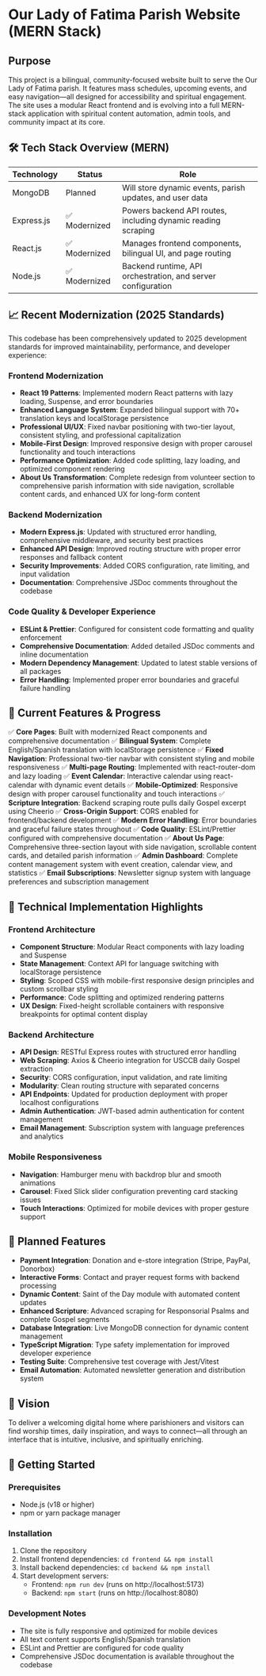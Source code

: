 # Our Lady of Fatima Parish Website (MERN Stack)

## Purpose
This project is a bilingual, community-focused website built to serve the Our Lady of Fatima parish. It features mass schedules, upcoming events, and easy navigation—all designed for accessibility and spiritual engagement.
The site uses a modular React frontend and is evolving into a full MERN-stack application with spiritual content automation, admin tools, and community impact at its core.

## 🛠️ Tech Stack Overview (MERN)
| Technology | Status | Role | 
|------------|--------|------|
| MongoDB | Planned | Will store dynamic events, parish updates, and user data | 
| Express.js | ✅ Modernized | Powers backend API routes, including dynamic reading scraping | 
| React.js | ✅ Modernized | Manages frontend components, bilingual UI, and page routing | 
| Node.js | ✅ Modernized | Backend runtime, API orchestration, and server configuration |

## 📈 Recent Modernization (2025 Standards)
This codebase has been comprehensively updated to 2025 development standards for improved maintainability, performance, and developer experience:

### Frontend Modernization
- **React 19 Patterns**: Implemented modern React patterns with lazy loading, Suspense, and error boundaries
- **Enhanced Language System**: Expanded bilingual support with 70+ translation keys and localStorage persistence
- **Professional UI/UX**: Fixed navbar positioning with two-tier layout, consistent styling, and professional capitalization
- **Mobile-First Design**: Improved responsive design with proper carousel functionality and touch interactions
- **Performance Optimization**: Added code splitting, lazy loading, and optimized component rendering
- **About Us Transformation**: Complete redesign from volunteer section to comprehensive parish information with side navigation, scrollable content cards, and enhanced UX for long-form content

### Backend Modernization  
- **Modern Express.js**: Updated with structured error handling, comprehensive middleware, and security best practices
- **Enhanced API Design**: Improved routing structure with proper error responses and fallback content
- **Security Improvements**: Added CORS configuration, rate limiting, and input validation
- **Documentation**: Comprehensive JSDoc comments throughout the codebase

### Code Quality & Developer Experience
- **ESLint & Prettier**: Configured for consistent code formatting and quality enforcement
- **Comprehensive Documentation**: Added detailed JSDoc comments and inline documentation
- **Modern Dependency Management**: Updated to latest stable versions of all packages
- **Error Handling**: Implemented proper error boundaries and graceful failure handling 



## 🚧 Current Features & Progress
✅ **Core Pages**: Built with modernized React components and comprehensive documentation
✅ **Bilingual System**: Complete English/Spanish translation with localStorage persistence
✅ **Fixed Navigation**: Professional two-tier navbar with consistent styling and mobile responsiveness
✅ **Multi-page Routing**: Implemented with react-router-dom and lazy loading
✅ **Event Calendar**: Interactive calendar using react-calendar with dynamic event details
✅ **Mobile-Optimized**: Responsive design with proper carousel functionality and touch interactions
✅ **Scripture Integration**: Backend scraping route pulls daily Gospel excerpt using Cheerio
✅ **Cross-Origin Support**: CORS enabled for frontend/backend development
✅ **Modern Error Handling**: Error boundaries and graceful failure states throughout
✅ **Code Quality**: ESLint/Prettier configured with comprehensive documentation
✅ **About Us Page**: Comprehensive three-section layout with side navigation, scrollable content cards, and detailed parish information
✅ **Admin Dashboard**: Complete content management system with event creation, calendar view, and statistics
✅ **Email Subscriptions**: Newsletter signup system with language preferences and subscription management

## 🔧 Technical Implementation Highlights

### Frontend Architecture
- **Component Structure**: Modular React components with lazy loading and Suspense
- **State Management**: Context API for language switching with localStorage persistence
- **Styling**: Scoped CSS with mobile-first responsive design principles and custom scrollbar styling
- **Performance**: Code splitting and optimized rendering patterns
- **UX Design**: Fixed-height scrollable containers with responsive breakpoints for optimal content display

### Backend Architecture
- **API Design**: RESTful Express routes with structured error handling
- **Web Scraping**: Axios & Cheerio integration for USCCB daily Gospel extraction
- **Security**: CORS configuration, input validation, and rate limiting
- **Modularity**: Clean routing structure with separated concerns
- **API Endpoints**: Updated for production deployment with proper localhost configurations
- **Admin Authentication**: JWT-based admin authentication for content management
- **Email Management**: Subscription system with language preferences and analytics

### Mobile Responsiveness
- **Navigation**: Hamburger menu with backdrop blur and smooth animations
- **Carousel**: Fixed Slick slider configuration preventing card stacking issues
- **Touch Interactions**: Optimized for mobile devices with proper gesture support

## 🔮 Planned Features
- **Payment Integration**: Donation and e-store integration (Stripe, PayPal, Donorbox)
- **Interactive Forms**: Contact and prayer request forms with backend processing
- **Dynamic Content**: Saint of the Day module with automated content updates
- **Enhanced Scripture**: Advanced scraping for Responsorial Psalms and complete Gospel segments
- **Database Integration**: Live MongoDB connection for dynamic content management
- **TypeScript Migration**: Type safety implementation for improved developer experience
- **Testing Suite**: Comprehensive test coverage with Jest/Vitest
- **Email Automation**: Automated newsletter generation and distribution system

## 🎯 Vision
To deliver a welcoming digital home where parishioners and visitors can find worship times, daily inspiration, and ways to connect—all through an interface that is intuitive, inclusive, and spiritually enriching.

## 🚀 Getting Started

### Prerequisites
- Node.js (v18 or higher)
- npm or yarn package manager

### Installation
1. Clone the repository
2. Install frontend dependencies: `cd frontend && npm install`
3. Install backend dependencies: `cd backend && npm install`
4. Start development servers:
   - Frontend: `npm run dev` (runs on http://localhost:5173)
   - Backend: `npm start` (runs on http://localhost:8080)

### Development Notes
- The site is fully responsive and optimized for mobile devices
- All text content supports English/Spanish translation
- ESLint and Prettier are configured for code quality
- Comprehensive JSDoc documentation is available throughout the codebase
